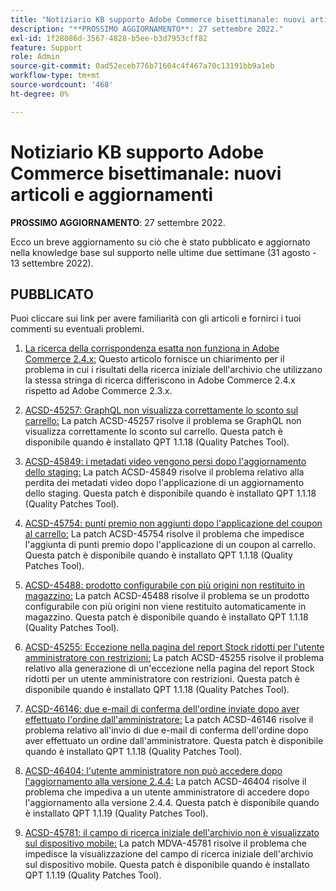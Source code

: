 ```yaml
---
title: "Notiziario KB supporto Adobe Commerce bisettimanale: nuovi articoli e aggiornamenti"
description: "**PROSSIMO AGGIORNAMENTO**: 27 settembre 2022."
exl-id: 1f28086d-3567-4828-b5ee-b3d7953cff82
feature: Support
role: Admin
source-git-commit: 0ad52eceb776b71604c4f467a70c13191bb9a1eb
workflow-type: tm+mt
source-wordcount: '468'
ht-degree: 0%

---
```


# Notiziario KB supporto Adobe Commerce bisettimanale: nuovi articoli e aggiornamenti

**PROSSIMO AGGIORNAMENTO**: 27 settembre 2022.

Ecco un breve aggiornamento su ciò che è stato pubblicato e aggiornato nella knowledge base sul supporto nelle ultime due settimane (31 agosto - 13 settembre 2022).

## PUBBLICATO

Puoi cliccare sui link per avere familiarità con gli articoli e fornirci i tuoi commenti su eventuali problemi.

1. [La ricerca della corrispondenza esatta non funziona in Adobe Commerce 2.4.x:](/help/troubleshooting/miscellaneous/exact-match-search-for-product-not-working-in-adobe-commerce.md) Questo articolo fornisce un chiarimento per il problema in cui i risultati della ricerca iniziale dell&#39;archivio che utilizzano la stessa stringa di ricerca differiscono in Adobe Commerce 2.4.x rispetto ad Adobe Commerce 2.3.x.

1. [ACSD-45257: GraphQL non visualizza correttamente lo sconto sul carrello:](/help/support-tools/patches-available-in-qpt-tool/v1-1-18/acsd-45257-graphql-doesnt-display-cart-discount-correctly.md) La patch ACSD-45257 risolve il problema se GraphQL non visualizza correttamente lo sconto sul carrello. Questa patch è disponibile quando è installato QPT 1.1.18 (Quality Patches Tool).

1. [ACSD-45849: i metadati video vengono persi dopo l&#39;aggiornamento dello staging:](/help/support-tools/patches-available-in-qpt-tool/v1-1-18/acsd-45849-video-metadata-lost-after-staging-update.md) La patch ACSD-45849 risolve il problema relativo alla perdita dei metadati video dopo l&#39;applicazione di un aggiornamento dello staging. Questa patch è disponibile quando è installato QPT 1.1.18 (Quality Patches Tool).

1. [ACSD-45754: punti premio non aggiunti dopo l&#39;applicazione del coupon al carrello:](https://experienceleague.adobe.com/docs/commerce-knowledge-base/kb/support-tools/patches/acsd-45754-reward-points-not-added-after-applying-coupon-to-the-cart.html?lang=it) La patch ACSD-45754 risolve il problema che impedisce l&#39;aggiunta di punti premio dopo l&#39;applicazione di un coupon al carrello. Questa patch è disponibile quando è installato QPT 1.1.18 (Quality Patches Tool).

1. [ACSD-45488: prodotto configurabile con più origini non restituito in magazzino:](/help/support-tools/patches-available-in-qpt-tool/v1-1-18/acsd-45488-configurable-product-with-multiple-sources-not-returned-to-in-stock.md) La patch ACSD-45488 risolve il problema se un prodotto configurabile con più origini non viene restituito automaticamente in magazzino. Questa patch è disponibile quando è installato QPT 1.1.18 (Quality Patches Tool).

1. [ACSD-45255: Eccezione nella pagina del report Stock ridotti per l&#39;utente amministratore con restrizioni:](/help/support-tools/patches-available-in-qpt-tool/v1-1-18/acsd-45255-exception-on-low-stock-report-page-for-restricted-admin-user.md) La patch ACSD-45255 risolve il problema relativo alla generazione di un&#39;eccezione nella pagina del report Stock ridotti per un utente amministratore con restrizioni. Questa patch è disponibile quando è installato QPT 1.1.18 (Quality Patches Tool).

1. [ACSD-46146: due e-mail di conferma dell&#39;ordine inviate dopo aver effettuato l&#39;ordine dall&#39;amministratore:](/help/support-tools/patches-available-in-qpt-tool/v1-1-18/acsd-46146-two-order-confirmation-emails-are-sent-after-placing-order-from-admin.md) La patch ACSD-46146 risolve il problema relativo all&#39;invio di due e-mail di conferma dell&#39;ordine dopo aver effettuato un ordine dall&#39;amministratore. Questa patch è disponibile quando è installato QPT 1.1.18 (Quality Patches Tool).

1. [ACSD-46404: l&#39;utente amministratore non può accedere dopo l&#39;aggiornamento alla versione 2.4.4:](/help/support-tools/patches-available-in-qpt-tool/v1-1-19/acsd-46404-admin-user-cannot-log-in-after-upgrading-to-2-4-4.md) La patch ACSD-46404 risolve il problema che impediva a un utente amministratore di accedere dopo l&#39;aggiornamento alla versione 2.4.4. Questa patch è disponibile quando è installato QPT 1.1.19 (Quality Patches Tool).

1. [ACSD-45781: il campo di ricerca iniziale dell&#39;archivio non è visualizzato sul dispositivo mobile:](/help/support-tools/patches-available-in-qpt-tool/v1-1-19/acsd-45781-store-front-search-field-not-displayed-on-mobile.md) La patch MDVA-45781 risolve il problema che impedisce la visualizzazione del campo di ricerca iniziale dell&#39;archivio sul dispositivo mobile. Questa patch è disponibile quando è installato QPT 1.1.19 (Quality Patches Tool).
